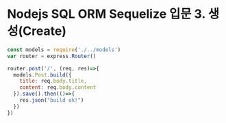 # Nodejs SQL ORM Sequelize 입문 3. 생성(Create) 

```js
const models = require('./../models')
var router = express.Router()

router.post('/', (req, res)=>{
  models.Post.build({
    title: req.body.title,
    content: req.body.content
  }).save().then(()=>{
    res.json("build ok!")
  })
})
```

<ClientOnly>
<Disqus />
</ClientOnly>

